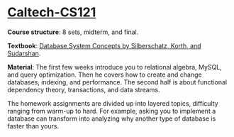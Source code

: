 # [Caltech-CS121](http://users.cms.caltech.edu/~donnie/cs121/)

**Course structure**: 8 sets, midterm, and final.

**Textbook**: [Database System Concepts by Silberschatz, Korth, and Sudarshan](https://www.db-book.com/).

**Material**: The first few weeks introduce you to relational algebra, MySQL, and query optimization. Then he covers how to create and change databases, indexing, and performance. The second half is about functional dependency theory, transactions, and data streams.

The homework assignments are divided up into layered topics, difficulty ranging from warm-up to hard. For example, asking you to implement a database can transform into analyzing why another type of database is faster than yours.

